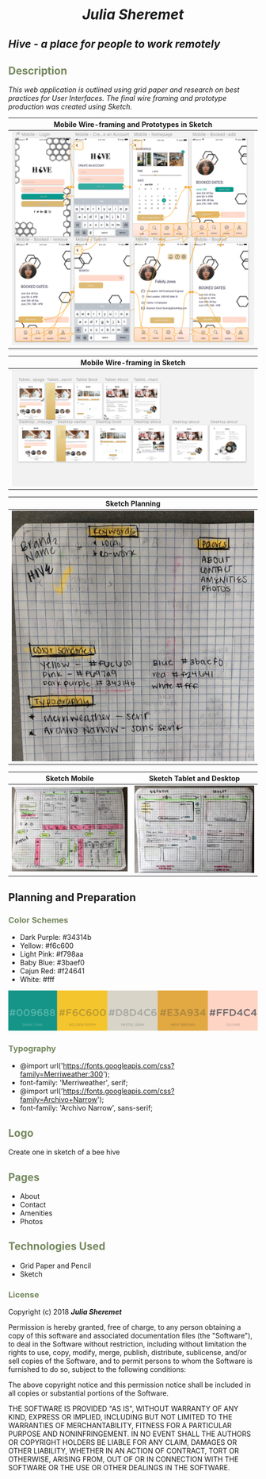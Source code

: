 # _<p align="center">Julia Sheremet</p>_

## _Hive - a place for people to work remotely_

## <span style="color:#74875d;">Description</span>

_This web application is outlined using grid paper and research on best practices for User Interfaces. The final wire framing and prototype production was created using Sketch._

| Mobile Wire-framing and Prototypes in Sketch |
| ------------- |
| ![Screenshot](wireframe/mobile.png) |

| Mobile Wire-framing in Sketch |
| ------------- |
| ![Screenshot](wireframe/desktoptabletWireframing.png) |

| Sketch Planning |
| ------------- |
| ![Screenshot](sketch/notes.jpeg) |

| Sketch Mobile  | Sketch Tablet and Desktop |
| ------------- | ------------- |
| ![Screenshot](sketch/mobile.jpeg) | ![Screenshot](sketch/tabletDesktop.jpeg) |


## Planning and Preparation

### <span style="color:#74875d;">Color Schemes</span>

* Dark Purple: #34314b
* Yellow: #f6c600
* Light Pink: #f798aa
* Baby Blue: #3baef0
* Cajun Red: #f24641
* White: #fff

![Screenshot](wireframe/colorPalette.png)

### <span style="color:#74875d;">Typography</span>

* @import url('https://fonts.googleapis.com/css?family=Merriweather:300');
* font-family: 'Merriweather', serif;
* @import url('https://fonts.googleapis.com/css?family=Archivo+Narrow');
* font-family: 'Archivo Narrow', sans-serif;

## <span style="color:#74875d;">Logo</span>
 Create one in sketch of a bee hive

## <span style="color:#74875d;">Pages</span>
* About
* Contact
* Amenities
* Photos

## <span style="color:#74875d;">Technologies Used</span>

* Grid Paper and Pencil
* Sketch

### <span style="color:#74875d;">License</span>

Copyright (c) 2018 ****_Julia Sheremet_****

Permission is hereby granted, free of charge, to any person obtaining a copy of this software and associated documentation files (the "Software"), to deal in the Software without restriction, including without limitation the rights to use, copy, modify, merge, publish, distribute, sublicense, and/or sell copies of the Software, and to permit persons to whom the Software is furnished to do so, subject to the following conditions:

The above copyright notice and this permission notice shall be included in all copies or substantial portions of the Software.

THE SOFTWARE IS PROVIDED "AS IS", WITHOUT WARRANTY OF ANY KIND, EXPRESS OR IMPLIED, INCLUDING BUT NOT LIMITED TO THE WARRANTIES OF MERCHANTABILITY, FITNESS FOR A PARTICULAR PURPOSE AND NONINFRINGEMENT. IN NO EVENT SHALL THE AUTHORS OR COPYRIGHT HOLDERS BE LIABLE FOR ANY CLAIM, DAMAGES OR OTHER LIABILITY, WHETHER IN AN ACTION OF CONTRACT, TORT OR OTHERWISE, ARISING FROM, OUT OF OR IN CONNECTION WITH THE SOFTWARE OR THE USE OR OTHER DEALINGS IN THE SOFTWARE.
